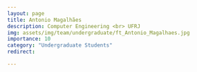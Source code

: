 ```yaml
---
layout: page
title: Antonio Magalhães
description: Computer Engineering <br> UFRJ
img: assets/img/team/undergraduate/ft_Antonio_Magalhaes.jpg
importance: 10
category: "Undergraduate Students"
redirect:

---
```

